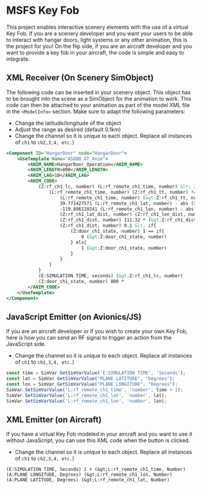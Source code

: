 # MSFS Key Fob
This project enables interactive scenery elements with the use of a virtual Key Fob. If you are a scenery developer and you want your users to be able to interact with hangar doors, light systems or any other animation, this is the project for you!
On the flip side, if you are an aircraft developer and you want to provide a key fob in your aircraft, the code is simple and easy to integrate.

## XML Receiver (On Scenery SimObject)
The following code can be inserted in your scenery object. This object has to be brought into the scene as a SimObject for the animation to work. This code can then be attached to your animation as part of the model XML file in the ``<ModelInfo>`` section. Make sure to adapt the following parameters: 
- Change the latitude/longitude of the object
- Adjust the range as desired (default 0.1km)
- Change the channel so it is unique to each object. Replace all instances of ``ch1`` to ``ch2,3,4, etc.``)
```xml
<Component ID="HangarDoor" node="HangarDoor">
    <UseTemplate Name="ASOBO_GT_Anim">
        <ANIM_NAME>HangarDoor_Operation</ANIM_NAME>
        <ANIM_LENGTH>800</ANIM_LENGTH>
        <ANIM_LAG>10</ANIM_LAG>
        <ANIM_CODE>
            (Z:rf_ch1_lc, number) (L:rf_remote_ch1_time, number) &lt; if{
                (L:rf_remote_ch1_time, number) (Z:rf_ch1_tt, number) != if{
                    (L:rf_remote_ch1_time, number) (&gt;Z:rf_ch1_tt, number)
                    39.771427571 (L:rf_remote_ch1_lat, number) - abs (&gt;Z:rf_ch1_lat_dist, number)
                    -119.896110241 (L:rf_remote_ch1_lon, number) - abs (&gt;Z:rf_ch1_lon_dist, number)
                    (Z:rf_ch1_lat_dist, number) (Z:rf_ch1_lon_dist, number) + (&gt;Z:rf_ch1_dist, number)
                    (Z:rf_ch1_dist, number) 111.32 * (&gt;Z:rf_ch1_dist, number)
                    (Z:rf_ch1_dist, number) 0.1 &lt; if{
                        (Z:door_ch1_state, number) 1 == if{
                            0 (&gt;Z:door_ch1_state, number)
                        } els{
                            1 (&gt;Z:door_ch1_state, number)
                        }
                    }
                }
            }
            (E:SIMULATION TIME, seconds) (&gt;Z:rf_ch1_lc, number)
            (Z:door_ch1_state, number) 800 *
        </ANIM_CODE>
    </UseTemplate>
</Component>
```

## JavaScript Emitter (on Avionics/JS)
If you are an aircraft developer or if you wish to create your own Key Fob, here is how you can send an RF signal to trigger an action from the JavaScript side.
- Change the channel so it is unique to each object. Replace all instances of ``ch1`` to ``ch2,3,4, etc.``)
```js
const time = SimVar.GetSimVarValue('E:SIMULATION TIME', 'Seconds');
const lat = SimVar.GetSimVarValue("PLANE LATITUDE", "Degrees");
const lon = SimVar.GetSimVarValue("PLANE LONGITUDE", "Degrees");
SimVar.SetSimVarValue('L:rf_remote_ch1_time', 'number', time + 1);
SimVar.SetSimVarValue('L:rf_remote_ch1_lat', 'number', lat);
SimVar.SetSimVarValue('L:rf_remote_ch1_lon', 'number', lon);
```

## XML Emitter (on Aircraft)
If you have a virtual Key Fob modeled in your aircraft and you want to use it without JavaScript, you can use this XML code when the button is clicked.
- Change the channel so it is unique to each object. Replace all instances of ``ch1`` to ``ch2,3,4, etc.``)
```rpn
(E:SIMULATION TIME, Seconds) 1 + (&gt;L:rf_remote_ch1_time, Number)
(A:PLANE LONGITUDE, Degrees) (&gt;L:rf_remote_ch1_lon, Number)
(A:PLANE LATITUDE, Degrees) (&gt;L:rf_remote_ch1_lat, Number)
```
